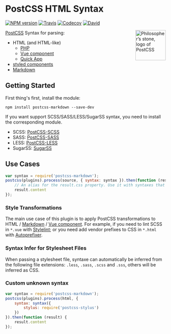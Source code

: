 PostCSS HTML Syntax
====

[![NPM version](https://img.shields.io/npm/v/postcss-markdown.svg?style=flat-square)](https://www.npmjs.com/package/postcss-markdown)
[![Travis](https://img.shields.io/travis/gucong3000/postcss-markdown.svg)](https://travis-ci.org/gucong3000/postcss-markdown)
[![Codecov](https://img.shields.io/codecov/c/github/gucong3000/postcss-markdown.svg)](https://codecov.io/gh/gucong3000/postcss-markdown)
[![David](https://img.shields.io/david/gucong3000/postcss-markdown.svg)](https://david-dm.org/gucong3000/postcss-markdown)

<img align="right" width="95" height="95"
	title="Philosopher’s stone, logo of PostCSS"
	src="http://postcss.github.io/postcss/logo.svg">

[PostCSS](https://github.com/postcss/postcss) Syntax for parsing:
- HTML (and HTML-like)
  - [PHP](http://php.net)
  - [Vue component](https://vue-loader.vuejs.org/)
  - [Quick App](https://doc.quickapp.cn/framework/source-file.html)
- [styled components](https://www.styled-components.com)
- [Markdown](https://daringfireball.net/projects/markdown/syntax)

## Getting Started

First thing's first, install the module:

```
npm install postcss-markdown --save-dev
```

If you want support SCSS/SASS/LESS/SugarSS syntax, you need to install the corresponding module.

- SCSS: [PostCSS-SCSS](https://github.com/postcss/postcss-scss)
- SASS: [PostCSS-SASS](https://github.com/aleshaoleg/postcss-sass)
- LESS: [PostCSS-LESS](https://github.com/shellscape/postcss-less)
- SugarSS: [SugarSS](https://github.com/postcss/sugarss)

## Use Cases

```js
var syntax = require('postcss-markdown');
postcss(plugins).process(source, { syntax: syntax }).then(function (result) {
	// An alias for the result.css property. Use it with syntaxes that generate non-CSS output.
	result.content
});
```

### Style Transformations

The main use case of this plugin is to apply PostCSS transformations to HTML / [Markdown](https://daringfireball.net/projects/markdown/syntax) / [Vue component](https://vue-loader.vuejs.org/). For example, if you need to lint SCSS in `*.vue` with [Stylelint](http://stylelint.io/); or you need add vendor prefixes to CSS in `*.html` with [Autoprefixer](https://github.com/postcss/autoprefixer).

### Syntax Infer for Stylesheet Files

When passing a stylesheet file, syntaxe can automatically be inferred from the following file extensions: `.less`, `.sass`, `.scss` and `.sss`, others will be inferred as CSS.

### Custom unknown syntax

```js
var syntax = require('postcss-markdown');
postcss(plugins).process(html, {
	syntax: syntax({
		stylus: require('postcss-stylus')
	})
}).then(function (result) {
	result.content
});
```
